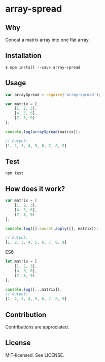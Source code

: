 array-spread
======

Why
------
Concat a matrix array into one flat array.

Installation
------
```
$ npm install --save array-spread
```

Usage
------
```javascript
var arraySpread = require('array-spread');

var matrix = [
    [1, 2, 3],
    [4, 5, 6],
    [7, 8, 9]
];

console.log(arraySpread(matrix));

// Output:
[1, 2, 3, 4, 5, 6, 7, 8, 9]
```

Test
------
```
npm test
```

How does it work?
------
```javascript
var matrix = [
    [1, 2, 3],
    [4, 5, 6],
    [7, 8, 9]
];

console.log([].concat.apply([], matrix));

// Output:
[1, 2, 3, 4, 5, 6, 7, 8, 9]
```

ES6
```javascript
let matrix = [
    [1, 2, 3],
    [4, 5, 6],
    [7, 8, 9]
];

console.log([...matrix]);
// Output:
[1, 2, 3, 4, 5, 6, 7, 8, 9]
```

Contribution
------
Contributions are appreciated.

License
------
MIT-licensed. See LICENSE.
